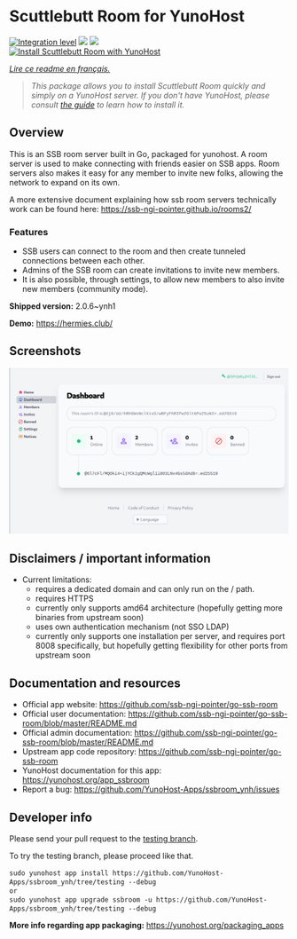 <!--
N.B.: This README was automatically generated by https://github.com/YunoHost/apps/tree/master/tools/README-generator
It shall NOT be edited by hand.
-->

# Scuttlebutt Room for YunoHost

[![Integration level](https://dash.yunohost.org/integration/ssbroom.svg)](https://dash.yunohost.org/appci/app/ssbroom) ![](https://ci-apps.yunohost.org/ci/badges/ssbroom.status.svg) ![](https://ci-apps.yunohost.org/ci/badges/ssbroom.maintain.svg)  
[![Install Scuttlebutt Room with YunoHost](https://install-app.yunohost.org/install-with-yunohost.svg)](https://install-app.yunohost.org/?app=ssbroom)

*[Lire ce readme en français.](./README_fr.md)*

> *This package allows you to install Scuttlebutt Room quickly and simply on a YunoHost server.
If you don't have YunoHost, please consult [the guide](https://yunohost.org/#/install) to learn how to install it.*

## Overview

This is an SSB room server built in Go, packaged for yunohost. A room server is used to make connecting with friends easier on SSB apps. 
Room servers also makes it easy for any member to invite new folks, allowing the network to expand on its own. 

A more extensive document explaining how ssb room servers technically work can be found here: https://ssb-ngi-pointer.github.io/rooms2/

### Features

- SSB users can connect to the room and then create tunneled connections between each other.
- Admins of the SSB room can create invitations to invite new members.
- It is also possible, through settings, to allow new members to also invite new members (community mode).


**Shipped version:** 2.0.6~ynh1

**Demo:** https://hermies.club/

## Screenshots

![](./doc/screenshots/ssbroom-screenshot.png)

## Disclaimers / important information

* Current limitations:
    * requires a dedicated domain and can only run on the / path.
    * requires HTTPS
    * currently only supports amd64 architecture (hopefully getting more binaries from upstream soon)
    * uses own authentication mechanism (not SSO LDAP)
    * currently only supports one installation per server, and requires port 8008 specifically,
        but hopefully getting flexibility for other ports from upstream soon

## Documentation and resources

* Official app website: https://github.com/ssb-ngi-pointer/go-ssb-room
* Official user documentation: https://github.com/ssb-ngi-pointer/go-ssb-room/blob/master/README.md
* Official admin documentation: https://github.com/ssb-ngi-pointer/go-ssb-room/blob/master/README.md
* Upstream app code repository: https://github.com/ssb-ngi-pointer/go-ssb-room
* YunoHost documentation for this app: https://yunohost.org/app_ssbroom
* Report a bug: https://github.com/YunoHost-Apps/ssbroom_ynh/issues

## Developer info

Please send your pull request to the [testing branch](https://github.com/YunoHost-Apps/ssbroom_ynh/tree/testing).

To try the testing branch, please proceed like that.
```
sudo yunohost app install https://github.com/YunoHost-Apps/ssbroom_ynh/tree/testing --debug
or
sudo yunohost app upgrade ssbroom -u https://github.com/YunoHost-Apps/ssbroom_ynh/tree/testing --debug
```

**More info regarding app packaging:** https://yunohost.org/packaging_apps